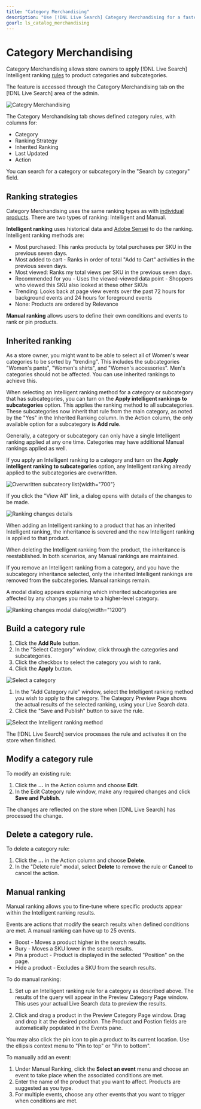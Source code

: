 ```yaml
---
title: "Category Merchandising"
description: "Use [!DNL Live Search] Category Merchandising for a faster shopping experience."
gourl: ls_catalog_merchandising
---
```


# Category Merchandising

Category Merchandising allows store owners to apply [!DNL Live Search] Intelligent ranking [rules](rules.md) to product categories and subcategories.

The feature is accessed through the Category Merchandising tab on the [!DNL Live Search] area of the admin.

![Categry Merchandising](assets/category_workspace.png)

The Category Merchandising tab shows defined category rules, with columns for:

* Category
* Ranking Strategy
* Inherited Ranking
* Last Updated
* Action

You can search for a category or subcategory in the "Search by category" field.

## Ranking strategies

Category Merchandising uses the same ranking types as with [individual products](rules-workspace.md).
There are two types of ranking: Intelligent and Manual.

**Intelligent ranking** uses historical data and [Adobe Sensei](https://www.adobe.com/sensei.html) to do the ranking. 
Intelligent ranking methods are:

* Most purchased: This ranks products by total purchases per SKU in the previous seven days.
* Most added to cart - Ranks in order of total "Add to Cart" activities in the previous seven days.
* Most viewed: Ranks my total views per SKU in the previous seven days.
* Recommended for you - Uses the viewed-viewed data point - Shoppers who viewed this SKU also looked at these other SKUs
* Trending: Looks back at page view events over the past 72 hours for background events and 24 hours for foreground events
* None: Products are ordered by Relevance

**Manual ranking** allows users to define their own conditions and events to rank or pin products.

## Inherited ranking

As a store owner, you might want to be able to select all of Women's wear categories to be sorted by "trending". This includes the subcategories "Women's pants", "Women's shirts", and "Women's accessories". Men's categories should not be affected. You can use inherited rankings to achieve this.

When selecting an Intelligent ranking method for a category or subcategory that has subcategories, you can turn on the **Apply intelligent rankings to subcategories** option. This applies the ranking method to all subcategories.
These subcategories now inherit that rule from the main category, as noted by the "Yes" in the Inherited Ranking column. In the Action column, the only available option for a subcategory is **Add rule**.

Generally, a category or subcategory can only have a single Intelligent ranking applied at any one time. Categories may have additional Manual rankings applied as well.

If you apply an Intelligent ranking to a category and turn on the **Apply intelligent ranking to subcategories** option, any Intelligent ranking already applied to the subcategories are overwritten.

![Overwritten subcateory list](assets/category_overwite_subs.png){width="700"}

If you click the "View All" link, a dialog opens with details of the changes to be made.

![Ranking changes details](assets/category_overwrite.png)

When adding an Intelligent ranking to a product that has an inherited Intelligent ranking, the inheritance is severed and the new Intelligent ranking is applied to that product. 

When deleting the Intelligent ranking from the product, the inheritance is reestablished.
In both scenarios, any Manual rankings are maintained.

If you remove an Intelligent ranking from a category, and you have the subcategory inheritance selected, only the inherited Intelligent rankings are removed from the subcategories. Manual rankings remain.

A modal dialog appears explaining which inherited subcategories are affected by any changes you make to a higher-level category.

![Ranking changes modal dialog](assets/category_overwrite_modal.png){width="1200"}

## Build a category rule

1. Click the **Add Rule** button.
1. In the "Select Category" window, click through the categories and subcategories.
1. Click the checkbox to select the category you wish to rank.
1. Click the **Apply** button.

![Select a category](assets/category_select.png)

1. In the "Add Category rule" window, select the Intelligent ranking method you wish to apply to the category.
   The Category Preview Page shows the actual results of the selected ranking, using your Live Search data.
1. Click the "Save and Publish" button to save the rule.

![Select the Intelligent ranking method](assets/category_ranking.png)

The [!DNL Live Search] service processes the rule and activates it on the store when finished.

## Modify a category rule

To modify an existing rule:

1. Click the **...** in the Action column and choose **Edit**.
1. In the Edit Category rule window, make any required changes and click **Save and Publish**.

The changes are reflected on the store when [!DNL Live Search] has processed the change.

## Delete a category rule.

To delete a category rule:

1. Click the **...** in the Action column and choose **Delete**.
1. In the "Delete rule" modal, select **Delete** to remove the rule or **Cancel** to cancel the action.

## Manual ranking

Manual ranking allows you to fine-tune where specific products appear within the Intelligent ranking results.

Events are actions that modify the search results when defined conditions are met. A manual ranking can have up to 25 events.

* Boost - Moves a product higher in the search results.
* Bury - Moves a SKU lower in the search results.
* Pin a product - Product is displayed in the selected "Position" on the page.
* Hide a product - Excludes a SKU from the search results.

To do manual ranking:

1. Set up an Intelligent ranking rule for a category as described above. The results of the query will appear in the Preview Category Page window. This uses your actual Live Search data to preview the results.

1. Click and drag a product in the Preview Category Page window. Drag and drop it at the desired position. The Product and Postion fields are automatically populated in the Events pane.
  
  You may also click the pin icon to pin a product to its current location. Use the ellipsis context menu to "Pin to top" or "Pin to bottom".

To manually add an event:

1. Under Manual Ranking, click the **Select an event** menu and choose an event to take place when the associated conditions are met. 
1. Enter the name of the product that you want to affect. Products are suggested as you type.
1. For multiple events, choose any other events that you want to trigger when conditions are met.
